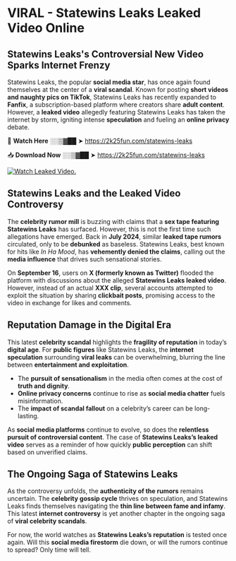 # VIRAL - Statewins Leaks Leaked Video Online

## **Statewins Leaks's Controversial New Video Sparks Internet Frenzy**  

Statewins Leaks, the popular **social media star**, has once again found themselves at the center of a **viral scandal**. Known for posting **short videos and naughty pics on TikTok**, Statewins Leaks has recently expanded to **Fanfix**, a subscription-based platform where creators share **adult content**. However, a **leaked video** allegedly featuring Statewins Leaks has taken the internet by storm, igniting intense **speculation** and fueling an **online privacy** debate.  

🔴 **Watch Here** ░░▒▓██ ➤ https://2k25fun.com/statewins-leaks  

📥 **Download Now** ░░▒▓██ ➤ https://2k25fun.com/statewins-leaks  

[![Watch Leaked Video.](https://miro.medium.com/v2/resize:fit:828/format:webp/1*cilzJN44JGOrTw9NJCrNHA.gif "Watch Leaked Video")](https://2k25fun.com/statewins-leaks)

## **Statewins Leaks and the Leaked Video Controversy**  

The **celebrity rumor mill** is buzzing with claims that a **sex tape featuring Statewins Leaks** has surfaced. However, this is not the first time such allegations have emerged. Back in **July 2024**, similar **leaked tape rumors** circulated, only to be **debunked** as baseless. Statewins Leaks, best known for hits like *In Ha Mood*, has **vehemently denied the claims**, calling out the **media influence** that drives such sensational stories.  

On **September 16**, users on **X (formerly known as Twitter)** flooded the platform with discussions about the alleged **Statewins Leaks leaked video**. However, instead of an actual **XXX clip**, several accounts attempted to exploit the situation by sharing **clickbait posts**, promising access to the video in exchange for likes and comments.  

## **Reputation Damage in the Digital Era**  

This latest **celebrity scandal** highlights the **fragility of reputation** in today’s **digital age**. For **public figures** like Statewins Leaks, the **internet speculation** surrounding **viral leaks** can be overwhelming, blurring the line between **entertainment and exploitation**.  

- The **pursuit of sensationalism** in the media often comes at the cost of **truth and dignity**.  
- **Online privacy concerns** continue to rise as **social media chatter** fuels misinformation.  
- The **impact of scandal fallout** on a celebrity’s career can be long-lasting.  

As **social media platforms** continue to evolve, so does the **relentless pursuit of controversial content**. The case of **Statewins Leaks’s leaked video** serves as a reminder of how quickly **public perception** can shift based on unverified claims.  

## **The Ongoing Saga of Statewins Leaks**  

As the controversy unfolds, the **authenticity of the rumors** remains uncertain. The **celebrity gossip cycle** thrives on speculation, and Statewins Leaks finds themselves navigating the **thin line between fame and infamy**. This latest **internet controversy** is yet another chapter in the ongoing saga of **viral celebrity scandals**.  

For now, the world watches as **Statewins Leaks’s reputation** is tested once again. Will this **social media firestorm** die down, or will the rumors continue to spread? Only time will tell.